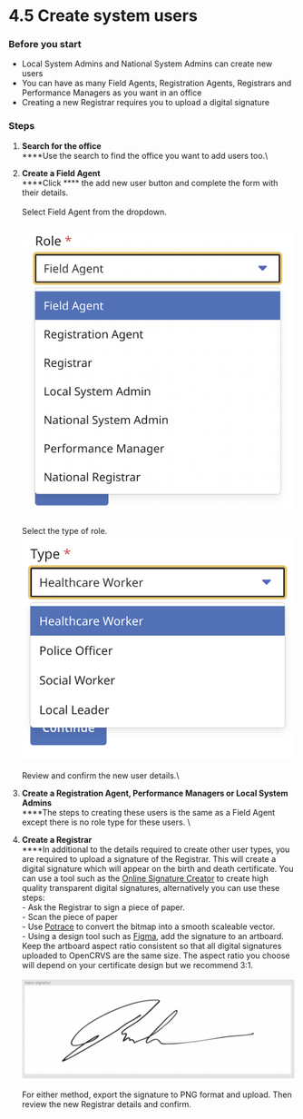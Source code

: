 # 4.5 Create system users

### Before you start

* Local System Admins and National System Admins can create new users
* You can have as many Field Agents, Registration Agents, Registrars and Performance Managers as you want in an office
* Creating a new Registrar requires you to upload a digital signature

### Steps

1. **Search for the office**\
   ****Use the search to find the office you want to add users too.\

2. **Create a Field Agent**\
   ****Click **** the add new user button and complete the form with their details. \
   \
   Select Field Agent from the dropdown. \
   \
   ![](<../../.gitbook/assets/image (38).png>)\
   \
   Select the type of role.\
   ![](<../../.gitbook/assets/image (44).png>)\
   \
   Review and confirm the new user details.\

3. **Create a Registration Agent, Performance Managers or Local System Admins**\
   ****The steps to creating these users is the same as a Field Agent except there is no role type for these users. \

4. **Create a Registrar**\
   ****In additional to the details required to create other user types, you are required to upload a signature of the Registrar. This will create a digital signature which will appear on the birth and death certificate. You can use a tool such as the [Online Signature Creator](http://www.onlinesignaturecreator.com/) to create high quality transparent digital signatures, alternatively you can use these steps:\
   \- Ask the Registrar to sign a piece of paper. \
   \- Scan the piece of paper\
   \- Use [Potrace](http://potrace.sourceforge.net/) to convert the bitmap into a smooth scaleable vector.\
   \- Using a design tool such as [Figma](https://www.figma.com), add the signature to an artboard. Keep the artboard aspect ratio consistent so that all digital signatures uploaded to OpenCRVS are the same size. The aspect ratio you choose will depend on your certificate design but we recommend 3:1. \
   \
   ![](<../../.gitbook/assets/image (30).png>)\
   \
   For either method, export the signature to PNG format and upload. Then review the new Registrar details and confirm.
